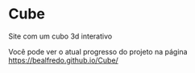 # Cube

Site com um cubo 3d interativo

Você pode ver o atual progresso do projeto na página https://bealfredo.github.io/Cube/
